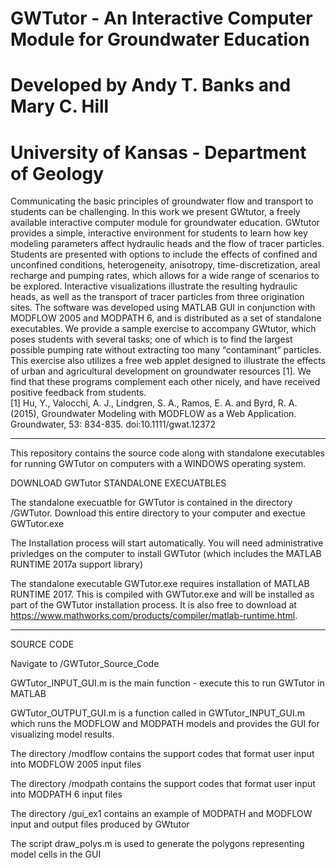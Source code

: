 # GWTutor - An Interactive Computer Module for Groundwater Education
# Developed by Andy T. Banks and Mary C. Hill
# University of Kansas - Department of Geology 

Communicating the basic principles of groundwater flow and transport to students can be challenging. In this work we present GWtutor, a freely available interactive computer module for groundwater education.  GWtutor provides a simple, interactive environment for students to learn how key modeling parameters affect hydraulic heads and the flow of tracer particles. Students are presented with options to include the effects of confined and unconfined conditions, heterogeneity, anisotropy, time-discretization, areal recharge and pumping rates, which allows for a wide range of scenarios to be explored. Interactive visualizations illustrate the resulting hydraulic heads, as well as the transport of tracer particles from three origination sites. The software was developed using MATLAB GUI in conjunction with MODFLOW 2005 and MODPATH 6, and is distributed as a set of standalone executables. We provide a sample exercise to accompany GWtutor, which poses students with several tasks; one of which is to find the largest possible pumping rate without extracting too many “contaminant” particles. This exercise also utilizes a free web applet designed to illustrate the effects of urban and agricultural development on groundwater resources [1]. We find that these programs complement each other nicely, and have received positive feedback from students.   
[1]      Hu, Y., Valocchi, A. J., Lindgren, S. A., Ramos, E. A. and Byrd, R. A. (2015), Groundwater Modeling with MODFLOW as a Web Application. Groundwater, 53: 834-835. doi:10.1111/gwat.12372

___________________________________________________________________________________________________________________________________
This repository contains the source code along with standalone executables for running GWTutor on computers with a WINDOWS operating system. 

DOWNLOAD GWTutor STANDALONE EXECUATBLES

The standalone execuatble for GWTutor is contained in the directory /GWTutor. Download this entire directory to your computer and exectue GWTutor.exe

The Installation process will start automatically. You will need administrative privledges on the computer to install GWTutor (which includes the MATLAB RUNTIME 2017a support library) 

The standalone executable GWTutor.exe requires installation of MATLAB RUNTIME 2017.  This is compiled with GWTutor.exe and will be installed as part of the GWTutor installation process. It is also free to download at https://www.mathworks.com/products/compiler/matlab-runtime.html. 


____________________________________________________________________________________________________________________________________
SOURCE CODE 

Navigate to /GWTutor_Source_Code

GWTutor_INPUT_GUI.m is the main function - execute this to run GWTutor in MATLAB

GWTutor_OUTPUT_GUI.m is a function called in GWTutor_INPUT_GUI.m which runs the MODFLOW and MODPATH models and provides the GUI for visualizing model results. 

The directory /modflow contains the support codes that format user input into MODFLOW 2005 input files

The directory /modpath contains the support codes that format user input into MODPATH 6 input files

The directory /gui_ex1 contains an example of MODPATH and MODFLOW input and output files produced by GWtutor 

The script draw_polys.m is used to generate the polygons representing model cells in the GUI





